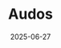---  
layout: startup_page  
title: "Audos"  
id: "audos.com"  
permalink: "/audosaudos.com06272025/"  
website: "https://audos.com/"  
funding_round: "Pre-Seed & Seed"  
funding_amount: "$11.5M"  
investors: "True Ventures, Offline Ventures, Bungalow Capital, Bjarke Ingels, Leila Zegna, Niklas Zennstrom, Mario Schlosser"  
about: "Audos helps everyday entrepreneurs build million-dollar AI businesses by providing AI tools, human support, and capital. The company enables entrepreneurs to quickly turn their expertise into business opportunities using a unique combination of AI tools, a codified methodology, and flexible financing. They focus on founder-market fit, rapid market validation, and an all-in-one system to create AI applications."  
markets: "AI, Entrepreneurship"  
hq: "New York, New York, United States"  
founded_year: "2024"  
linkedin: ""  
twitter: ""  
instagram: ""  
facebook: ""  
crunchbase: ""  
pitchbook: ""  

date_display: "27-Jun-2025"  
date: "2025-06-27"

# SEO Optimization  
meta_title: "Audos - Pre-Seed & Seed Funding ($11.5M)"  
meta_description: "Audos, Audos helps everyday entrepreneurs build million-dollar AI businesses by providing AI tools, human support, and capital. The company enables entrepren..."  
meta_keywords: "Audos, AI, Entrepreneurship, Pre-Seed & Seed funding"  
canonical_url: "https://startup.projectstartups.com/audosaudos.com06272025/"  
---